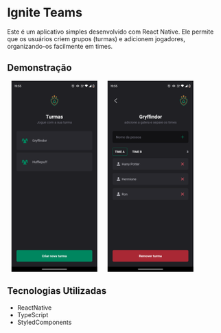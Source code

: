 # Ignite Teams

Este é um aplicativo simples desenvolvido com React Native. Ele permite que os usuários criem grupos (turmas) e adicionem jogadores, organizando-os facilmente em times.

## Demonstração

<img src="./screenshots/image01.png" width="200" hspace="10"> <img src="./screenshots/image02.png" width="200" hspace="10">

## Tecnologias Utilizadas

- ReactNative
- TypeScript
- StyledComponents
